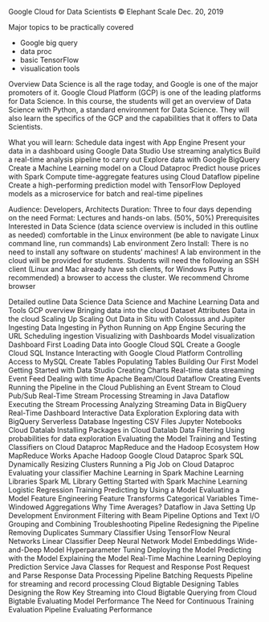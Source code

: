 Google Cloud for Data Scientists
© Elephant Scale
Dec. 20, 2019

Major topics to be practically covered

- Google big query
- data proc
- basic TensorFlow
- visualication tools 

Overview
Data Science is all the rage today, and Google is one of the major promoters of it. Google Cloud Platform (GCP) is one of the leading platforms for Data Science.
In this course, the students will get an overview of Data Science with Python, a standard environment for Data Science. They will also learn the specifics of the GCP and the capabilities that it offers to Data Scientists.

What you will learn:
Schedule data ingest with App Engine
Present your data in a dashboard using Google Data Studio
Use streaming analytics Build a real-time analysis pipeline to carry out 
Explore data with Google BigQuery
Create a Machine Learning model on a Cloud Dataproc 
Predict house prices with Spark
Compute time-aggregate features using Cloud Dataflow pipeline
Create a high-performing prediction model with TensorFlow
Deployed models as a microservice for batch and real-time pipelines
 
 
 
Audience:
Developers, Architects
Duration:
Three to four days depending on the need
Format:
Lectures and hands-on labs. (50%, 50%)
Prerequisites
Interested in Data Science (data science overview is included in this outline as needed)
comfortable in the Linux environment (be able to navigate Linux command line, run commands)
Lab environment
Zero Install: There is no need to install any software on students’ machines! A lab environment in the cloud will be provided for students.
Students will need the following
an SSH client (Linux and Mac already have ssh clients, for Windows Putty is recommended)
a browser to access the cluster. We recommend Chrome browser


Detailed outline
Data Science
Data Science and Machine Learning
Data and Tools
GCP overview
Bringing data into the cloud
Dataset Attributes
Data in the cloud
Scaling Up
Scaling Out
Data in Situ with Colossus and Jupiter
Ingesting Data
Ingesting in Python
Running on App Engine
Securing the URL
Scheduling ingestion
Visualizing with Dashboards
Model visualization
Dashboard First
Loading Data into Google Cloud SQL
Create a Google Cloud SQL Instance
Interacting with Google Cloud Platform
Controlling Access to MySQL
Create Tables
Populating Tables
Building Our First Model
Getting Started with Data Studio
Creating Charts
Real-time data streaming
Event Feed
Dealing with time
Apache Beam/Cloud Dataflow
Creating Events
Running the Pipeline in the Cloud
Publishing an Event Stream to Cloud Pub/Sub
Real-Time Stream Processing
Streaming in Java Dataflow
Executing the Stream Processing
Analyzing Streaming Data in BigQuery
Real-Time Dashboard
Interactive Data Exploration
Exploring data with  BigQuery
Serverless Database
Ingesting CSV Files
Jupyter Notebooks
Cloud Datalab
Installing Packages in Cloud Datalab
Data Filtering
Using probabilities for data exploration
Evaluating the Model
Training and Testing
Classifiers on Cloud Dataproc
MapReduce and the Hadoop Ecosystem
How MapReduce Works
Apache Hadoop
Google Cloud Dataproc
Spark SQL
Dynamically Resizing Clusters
Running a Pig Job on Cloud Dataproc
Evaluating your classifier
Machine Learning in Spark
Machine Learning Libraries
Spark ML Library
Getting Started with Spark Machine Learning
Logistic Regression
Training
Predicting by Using a Model
Evaluating a Model
Feature Engineering
Feature Transforms
Categorical Variables
Time-Windowed Aggregations
Why Time Averages?
Dataflow in Java
Setting Up Development Environment
Filtering with Beam
Pipeline Options and Text I/O
Grouping and Combining
Troubleshooting Pipeline
Redesigning the Pipeline
Removing Duplicates
Summary
Classifier Using TensorFlow
Neural Networks
Linear Classifier
Deep Neural Network Model
Embeddings
Wide-and-Deep Model
Hyperparameter Tuning
Deploying the Model
Predicting with the Model
Explaining the Model
Real-Time Machine Learning
Deploying Prediction Service
Java Classes for Request and Response
Post Request and Parse Response
Data Processing Pipeline
Batching Requests
Pipeline for streaming and record processing
Cloud Bigtable
Designing Tables
Designing the Row Key
Streaming into Cloud Bigtable
Querying from Cloud Bigtable
Evaluating Model Performance
The Need for Continuous Training
Evaluation Pipeline
Evaluating Performance




